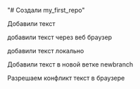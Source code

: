 "# Создали my_first_repo" 

Добавили текст

добавили текст через веб браузер

добавили текст локально

Добавили текст в новой ветке newbranch

Разрешаем конфликт текст в браузере 
